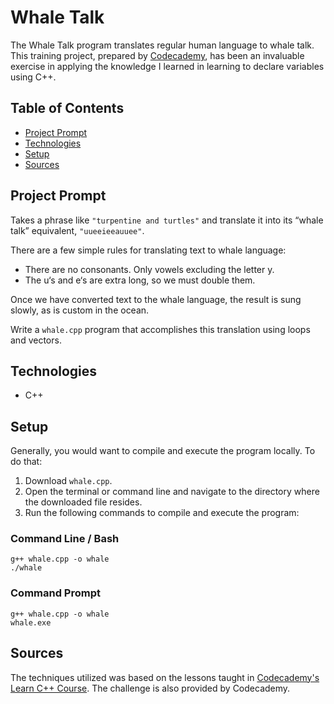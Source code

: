 # **Whale Talk**

The Whale Talk program translates regular human language to whale talk. This training project, prepared by [Codecademy](https://www.codecademy.com/learn/learn-c-plus-plus), has been an invaluable exercise in applying the knowledge I learned in learning to declare variables using C++.

## Table of Contents

- [Project Prompt](#project-prompt)
- [Technologies](#technologies)
- [Setup](#setup)
- [Sources](#sources)

## Project Prompt

Takes a phrase like `"turpentine and turtles"` and translate it into its “whale talk” equivalent, `"uueeieeauuee"`.

There are a few simple rules for translating text to whale language:

- There are no consonants. Only vowels excluding the letter y.
- The u‘s and e‘s are extra long, so we must double them.

Once we have converted text to the whale language, the result is sung slowly, as is custom in the ocean.

Write a `whale.cpp` program that accomplishes this translation using loops and vectors.

## Technologies

- C++

## Setup

Generally, you would want to compile and execute the program locally. To do that:

1. Download `whale.cpp`.
2. Open the terminal or command line and navigate to the directory where the downloaded file resides.
3. Run the following commands to compile and execute the program:

### Command Line / Bash

```git
g++ whale.cpp -o whale
./whale
```

### Command Prompt

```git
g++ whale.cpp -o whale
whale.exe
```

## Sources

The techniques utilized was based on the lessons taught in [Codecademy's Learn C++ Course](https://www.codecademy.com/learn/learn-c-plus-plus
). The challenge is also provided by Codecademy.
